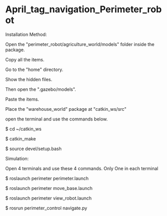 # April_tag_navigation_Perimeter_robot

Installation Method:

Open the "perimeter_robot/agriculture_world/models" folder inside the package.

Copy all the items.

Go to the "home" directory.

Show the hidden files.

Then open the ".gazebo/models".

Paste the items.

Place the "warehouse_world" package at "catkin_ws/src"

open the terminal and use the commands below.

$ cd ~/catkin_ws

$ catkin_make

$ source devel/setup.bash

Simulation:

Open 4 terminals and use these 4 commands. Only One in each terminal

$ roslaunch perimeter perimeter.launch

$ roslaunch perimeter move_base.launch

$ roslaunch perimeter view_robot.launch

$ rosrun perimeter_control navigate.py
